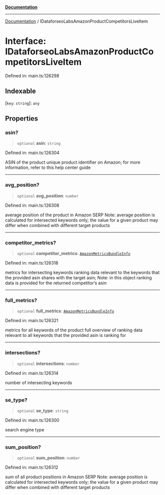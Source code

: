[**Documentation**](../README.md)

***

[Documentation](../README.md) / IDataforseoLabsAmazonProductCompetitorsLiveItem

# Interface: IDataforseoLabsAmazonProductCompetitorsLiveItem

Defined in: main.ts:126298

## Indexable

\[`key`: `string`\]: `any`

## Properties

### asin?

> `optional` **asin**: `string`

Defined in: main.ts:126304

ASIN of the product
unique product identifier on Amazon;
for more information, refer to this help center guide

***

### avg\_position?

> `optional` **avg\_position**: `number`

Defined in: main.ts:126308

average position of the product in Amazon SERP
Note: average position is calculated for intersected keywords only;
the value for a given product may differ when combined with different target products

***

### competitor\_metrics?

> `optional` **competitor\_metrics**: [`AmazonMetricsBundleInfo`](../classes/AmazonMetricsBundleInfo.md)

Defined in: main.ts:126318

metrics for intersecting keywords
ranking data relevant to the keywords that the provided asin shares with the target asin;
Note: in this object ranking data is provided for the returned competitor’s asin

***

### full\_metrics?

> `optional` **full\_metrics**: [`AmazonMetricsBundleInfo`](../classes/AmazonMetricsBundleInfo.md)

Defined in: main.ts:126321

metrics for all keywords of the product
full overview of ranking data relevant to all keywords that the provided asin is ranking for

***

### intersections?

> `optional` **intersections**: `number`

Defined in: main.ts:126314

number of intersecting keywords

***

### se\_type?

> `optional` **se\_type**: `string`

Defined in: main.ts:126300

search engine type

***

### sum\_position?

> `optional` **sum\_position**: `number`

Defined in: main.ts:126312

sum of all product positions in Amazon SERP
Note: average position is calculated for intersected keywords only;
the value for a given product may differ when combined with different target products

